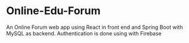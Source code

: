 # Online-Edu-Forum
An Online Forum web app using React in front end and Spring Boot with MySQL as backend. Authentication is done using with Firebase
